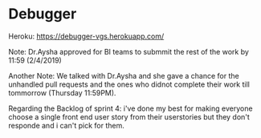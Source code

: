 # Debugger

Heroku:
https://debugger-vgs.herokuapp.com/

Note:
Dr.Aysha approved for BI teams to submmit the rest of the work by 11:59 (2/4/2019)

Another Note:
We talked with Dr.Aysha and she gave a chance for the unhandled pull requests and the ones who didnot complete their work till tommorrow (Thursday 11:59PM).

Regarding the Backlog of sprint 4: i've done my best for making everyone choose a single front end user story from their userstories but they don't responde and i can't pick for them.
